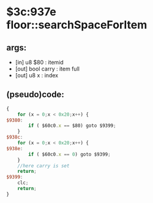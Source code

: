 ﻿
# $3c:937e floor::searchSpaceForItem


## args:
+	[in] u8 $80 : itemid
+	[out] bool carry : item full
+	[out] u8 x : index
## (pseudo)code:
```js
{
	for (x = 0;x < 0x20;x++) {
$9380:
		if ( $60c0.x == $80) goto $9399;
	}
$938c:
	for (x = 0;x < 0x20;x++) {
$938e:
		if ( $60c0.x == 0) goto $9399;
	}
	//here carry is set
	return;
$9399:
	clc;
	return;
}
```




